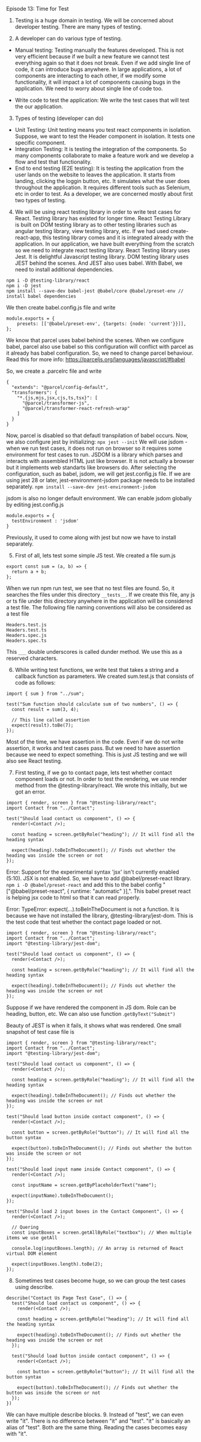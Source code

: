 Episode 13: Time for Test

1. Testing is a huge domain in testing. We will be concerned about developer testing. There are many types of testing. 

2. A developer can do various type of testing.
- Manual testing: Testing manually the features developed. This is not very efficient because if we built a new feature we cannot test everything again so that it does not break. Even if we add single line of code, it can introduce bugs anywhere. In large applications, a lot of components are interacting to each other, if we modify some functionality, it will impact a lot of components causing bugs in the application. We need to worry about single line of code too.

- Write code to test the application: We write the test cases that will test the our application.

3. Types of testing (developer can do)
- Unit Testing: Unit testing means you test react components in isolation. Suppose, we want to test the Header component in isolation. It tests one specific component.
- Integration Testing: It is testing the integration of the components. So many components collaborate to make a feature work and we develop a flow and test that functionality.
- End to end testing (E2E testing): It is testing the application from the user lands on the website to leaves the application. It starts from landing, clicking the loggin button, etc. It simulates what the user does throughout the application. It requires different tools such as Selenium, etc in order to test. 
As a developer, we are concerned mostly about first two types of testing. 

4. We will be using react testing library in order to write test cases for React. Testing library has existed for longer time. React Testing Library is built on DOM testing library as to other testing libraries such as angular testing library, view testing library, etc. If we had used create-react-app, this testing library comes and it is integrated already with the application. In  our application, we have built everything from the scratch so we need to integrate react testing library. React Testing library uses Jest. It is delightful Javascript testing library. DOM testing library uses JEST behind the scenes. And JEST also uses babel. With Babel, we need to install additional dependencies.

```
npm i -D @testing-library/react
npm i -D jest
npm install --save-dev babel-jest @babel/core @babel/preset-env // install babel dependencies
```
We then create babel.config.js file and write 
```
module.exports = {
    presets: [['@babel/preset-env', {targets: {node: 'current'}}]],
};
```
We know that parcel uses babel behind the scenes. When we configure babel, parcel also use babel so this configuration will conflict with parcel as it already has babel configuration. So, we need to change parcel behaviour.
Read this for more info: https://parceljs.org/languages/javascript/#babel

So, we create a .parcelrc file and write
```
{
  "extends": "@parcel/config-default",
  "transformers": {
    "*.{js,mjs,jsx,cjs,ts,tsx}": [
      "@parcel/transformer-js",
      "@parcel/transformer-react-refresh-wrap"
    ]
  }
}
```
Now, parcel is disabled so that defautl transpilation of babel occurs. 
Now, we also configure jest by initializing: 
```npx jest --init``` 
We will use jsdom - when we run test cases, it does not run on browser so it requires some environment for test cases to run. JSDOM is a library which parses and interacts with assembled HTML just like browser. It is not actually a browser but it implements web standarts like browsers do. 
After selecting the configuration, such as babel, jsdom, we will get jest.config.js file.
If we are using jest 28 or later, jest-environment-jsdom package needs to be installed separately.
```npm install --save-dev jest-environment-jsdom```

jsdom is also no longer default environment. We can enable jsdom globally by editing jest.config.js
```
module.exports = {
  testEnvironment : 'jsdom'
}
```
Previously, it used to come along with jest but now we have to install separately.

5. First of all, lets test some simple JS test. We created a file sum.js
```
export const sum = (a, b) => {
  return a + b;
};
```
When we run npm run test, we see that no test files are found. So, it searches the files under this directory ```__tests__```. If we create this file, any js or ts file under this directory anywhere in the application will be considered a test file. The following file naming conventions will also be considered as a test file 
```
Headers.test.js
Headers.test.ts
Headers.spec.js
Headers.spec.ts
```
This ```___``` double underscores is called dunder method. We use this as a reserved characters.

6. While writing test functions, we write test that takes a string and a callback function as parameters. We created sum.test.js that consists of code as follows: 
```
import { sum } from "../sum";

test("Sum function should calculate sum of two numbers", () => {
  const result = sum(3, 4);

  // This line called assertion
  expect(result).toBe(7);
});

```
Most of the time, we have assertion in the code. Even if we do not write assertion, it works and test cases pass. But we need to have assertion because we need to expect something. This is just JS testing and we will also see React testing.

7. First testing, if we go to contact page, lets test whether contact component loads or not. In order to test the rendering, we use render method from the @testing-library/react.
We wrote this initially, but we got an error. 
```
import { render, screen } from "@testing-library/react";
import Contact from "../Contact";

test("Should load contact us component", () => {
  render(<Contact />);

  const heading = screen.getByRole("heading"); // It will find all the heading syntax

  expect(heading).toBeInTheDocument(); // Finds out whether the heading was inside the screen or not
});

```
Error:  Support for the experimental syntax 'jsx' isn't currently enabled (5:10). JSX is not enabled. So, we have to add @babel/preset-react library. ```npm i -D @babel/preset-react``` and add this to the babel config " ["@babel/preset-react", { runtime: "automatic" }],". This babel preset react is helping jsx code to html so that it can read properly.

Error: TypeError: expect(...).toBeInTheDocument is not a function. It is because we have not installed the library, 
@testing-library/jest-dom. This is the test code that test whether the contact page loaded or not. 

```
import { render, screen } from "@testing-library/react";
import Contact from "../Contact";
import "@testing-library/jest-dom";

test("Should load contact us component", () => {
  render(<Contact />);

  const heading = screen.getByRole("heading"); // It will find all the heading syntax

  expect(heading).toBeInTheDocument(); // Finds out whether the heading was inside the screen or not
});

```
Suppose if we have rendered the component in JS dom. Role can be heading, button, etc. We can also use function         .```getByText("Submit")```

Beauty of JEST is when it fails, it shows what was rendered. 
One small snapshot of test case file is 
```
import { render, screen } from "@testing-library/react";
import Contact from "../Contact";
import "@testing-library/jest-dom";

test("Should load contact us component", () => {
  render(<Contact />);

  const heading = screen.getByRole("heading"); // It will find all the heading syntax

  expect(heading).toBeInTheDocument(); // Finds out whether the heading was inside the screen or not
});

test("Should load button inside contact component", () => {
  render(<Contact />);

  const button = screen.getByRole("button"); // It will find all the button syntax

  expect(button).toBeInTheDocument(); // Finds out whether the button was inside the screen or not
});

test("Should load input name inside Contact component", () => {
  render(<Contact />);

  const inputName = screen.getByPlaceholderText("name");

  expect(inputName).toBeInTheDocument();
});

test("Should load 2 input boxes in the Contact Component", () => {
  render(<Contact />);

  // Quering
  const inputBoxes = screen.getAllByRole("textbox"); // When multiple items we use getAll

  console.log(inputBoxes.length); // An array is returned of React virtual DOM element

  expect(inputBoxes.length).toBe(2);
});

```

8. Sometimes test cases become huge, so we can group the test cases using describe. 
```
describe("Contact Us Page Test Case", () => {
  test("Should load contact us component", () => {
    render(<Contact />);

    const heading = screen.getByRole("heading"); // It will find all the heading syntax

    expect(heading).toBeInTheDocument(); // Finds out whether the heading was inside the screen or not
  });

  test("Should load button inside contact component", () => {
    render(<Contact />);

    const button = screen.getByRole("button"); // It will find all the button syntax

    expect(button).toBeInTheDocument(); // Finds out whether the button was inside the screen or not
  });
})
```
We can have multiple describe blocks.
9. Instead of "test", we can even write "it". There is no difference between "it" and "test". "it" is basically an alias of "test". Both are the same thing. Reading the cases becomes easy with "it".
